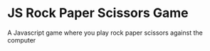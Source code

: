 # JS Rock Paper Scissors Game

A Javascript game where you play rock paper scissors against the computer